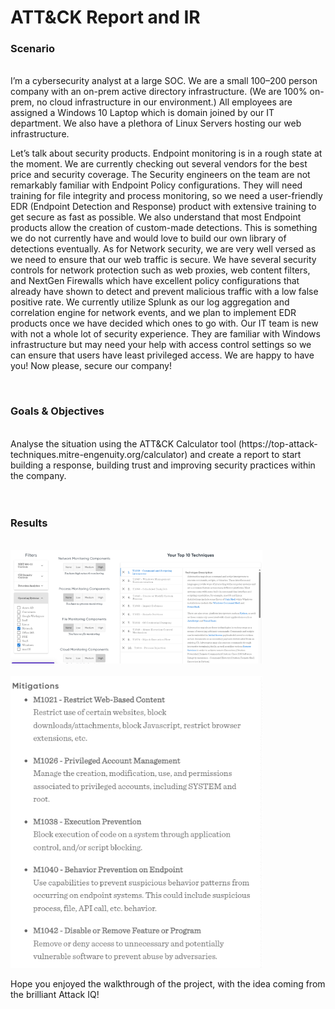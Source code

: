 # ATT&CK Report and IR

<h3>Scenario</h3>
<br>
I’m a cybersecurity analyst at a large SOC. We are a small 100–200 person company with an on-prem active directory infrastructure. (We are 100% on-prem, no 
cloud infrastructure in our environment.) All employees are assigned a Windows 10 Laptop 
which is domain joined by our IT department. We also have a plethora of Linux Servers hosting 
our web infrastructure.
<br>

Let’s talk about security products. Endpoint monitoring is in a rough state at the moment. We 
are currently checking out several vendors for the best price and security coverage. The 
Security engineers on the team are not remarkably familiar with Endpoint Policy configurations. 
They will need training for file integrity and process monitoring, so we need a user-friendly EDR 
(Endpoint Detection and Response) product with extensive training to get secure as fast as 
possible. We also understand that most Endpoint products allow the creation of custom-made 
detections. This is something we do not currently have and would love to build our own library 
of detections eventually. As for Network security, we are very well versed as we need to ensure 
that our web traffic is secure. We have several security controls for network protection such as 
web proxies, web content filters, and NextGen Firewalls which have excellent policy 
configurations that already have shown to detect and prevent malicious traffic with a low false 
positive rate. We currently utilize Splunk as our log aggregation and correlation engine for 
network events, and we plan to implement EDR products once we have decided which ones to 
go with. 
Our IT team is new with not a whole lot of security experience. They are familiar with Windows 
infrastructure but may need your help with access control settings so we can ensure that users 
have least privileged access. 
We are happy to have you! Now please, secure our company!

<br>

<h3>Goals & Objectives</h3>
<br>
Analyse the situation using the ATT&CK Calculator tool (https://top-attack-techniques.mitre-engenuity.org/calculator) and create a report to start building a response, building trust and improving security practices within the company.
<br>
<br/>

<br>
<h3>Results</h3>
<br>

<img src="assets/MITRE Calculator.png" height="80%" width="80%" alt="ifconfig command"/>
<br />

<br/>
<img src="assets/MITRE Calculator 2.png" height="80%" width="80%" alt="ifconfig command"/>
<br />


Hope you enjoyed the walkthrough of the project, with the idea coming from the brilliant Attack IQ!





